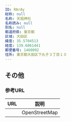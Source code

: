 ```yaml
---
ID: RArAy
総称: null
名称: 天祖神社
名称読み: null
別名: null
都道府県: 東京都
区域: 大田区
緯度: 35.5704513
経度: 139.6861441
郵便番号: 1460092
住所: 東京都大田区下丸子３丁目１０
---
```


## その他

### 参考URL

| URL | 説明          |
| --- | ------------- |
|     | OpenStreetMap |
